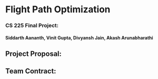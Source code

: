 # Flight Path Optimization

### CS 225 Final Project:
#### Siddarth Aananth, Vinit Gupta, Divyansh Jain, Akash Arunabharathi

## Project Proposal: 

## Team Contract:


